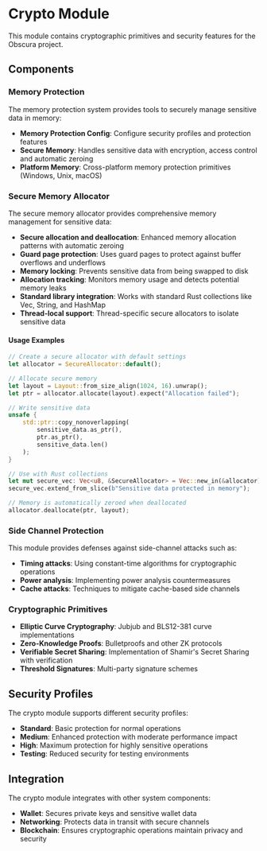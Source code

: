 # Crypto Module

This module contains cryptographic primitives and security features for the Obscura project.

## Components

### Memory Protection

The memory protection system provides tools to securely manage sensitive data in memory:

- **Memory Protection Config**: Configure security profiles and protection features
- **Secure Memory**: Handles sensitive data with encryption, access control and automatic zeroing
- **Platform Memory**: Cross-platform memory protection primitives (Windows, Unix, macOS)

### Secure Memory Allocator

The secure memory allocator provides comprehensive memory management for sensitive data:

- **Secure allocation and deallocation**: Enhanced memory allocation patterns with automatic zeroing
- **Guard page protection**: Uses guard pages to protect against buffer overflows and underflows
- **Memory locking**: Prevents sensitive data from being swapped to disk
- **Allocation tracking**: Monitors memory usage and detects potential memory leaks
- **Standard library integration**: Works with standard Rust collections like Vec, String, and HashMap
- **Thread-local support**: Thread-specific secure allocators to isolate sensitive data

#### Usage Examples

```rust
// Create a secure allocator with default settings
let allocator = SecureAllocator::default();

// Allocate secure memory
let layout = Layout::from_size_align(1024, 16).unwrap();
let ptr = allocator.allocate(layout).expect("Allocation failed");

// Write sensitive data
unsafe {
    std::ptr::copy_nonoverlapping(
        sensitive_data.as_ptr(),
        ptr.as_ptr(),
        sensitive_data.len()
    );
}

// Use with Rust collections
let mut secure_vec: Vec<u8, &SecureAllocator> = Vec::new_in(&allocator);
secure_vec.extend_from_slice(b"Sensitive data protected in memory");

// Memory is automatically zeroed when deallocated
allocator.deallocate(ptr, layout);
```

### Side Channel Protection

This module provides defenses against side-channel attacks such as:

- **Timing attacks**: Using constant-time algorithms for cryptographic operations
- **Power analysis**: Implementing power analysis countermeasures
- **Cache attacks**: Techniques to mitigate cache-based side channels

### Cryptographic Primitives

- **Elliptic Curve Cryptography**: Jubjub and BLS12-381 curve implementations
- **Zero-Knowledge Proofs**: Bulletproofs and other ZK protocols
- **Verifiable Secret Sharing**: Implementation of Shamir's Secret Sharing with verification
- **Threshold Signatures**: Multi-party signature schemes

## Security Profiles

The crypto module supports different security profiles:

- **Standard**: Basic protection for normal operations
- **Medium**: Enhanced protection with moderate performance impact
- **High**: Maximum protection for highly sensitive operations
- **Testing**: Reduced security for testing environments

## Integration

The crypto module integrates with other system components:

- **Wallet**: Secures private keys and sensitive wallet data
- **Networking**: Protects data in transit with secure channels
- **Blockchain**: Ensures cryptographic operations maintain privacy and security 